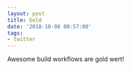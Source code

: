 ```yaml
---
layout: post
title: Gold
date: '2018-10-08 08:57:00'
tags:
- twitter
---
```


Awesome build workflows are gold wert!